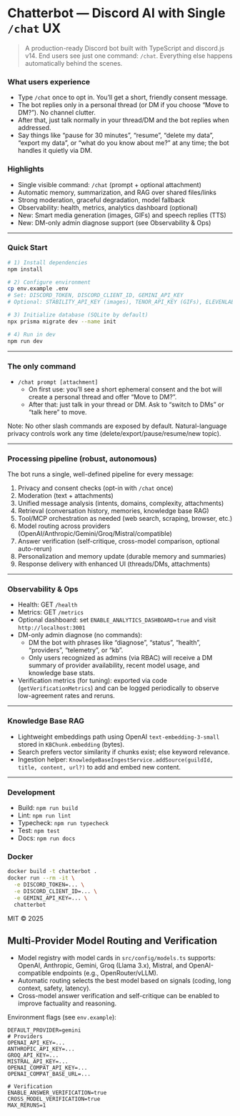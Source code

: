 # Chatterbot — Discord AI with Single `/chat` UX

> A production-ready Discord bot built with TypeScript and discord.js v14. End users see just one command: `/chat`. Everything else happens automatically behind the scenes.

### What users experience
- Type `/chat` once to opt in. You’ll get a short, friendly consent message.
- The bot replies only in a personal thread (or DM if you choose “Move to DM?”). No channel clutter.
- After that, just talk normally in your thread/DM and the bot replies when addressed.
- Say things like “pause for 30 minutes”, “resume”, “delete my data”, “export my data”, or “what do you know about me?” at any time; the bot handles it quietly via DM.

### Highlights
- Single visible command: `/chat` (prompt + optional attachment)
- Automatic memory, summarization, and RAG over shared files/links
- Strong moderation, graceful degradation, model fallback
- Observability: health, metrics, analytics dashboard (optional)
- New: Smart media generation (images, GIFs) and speech replies (TTS)
- New: DM-only admin diagnose support (see Observability & Ops)

---

### Quick Start
```bash
# 1) Install dependencies
npm install

# 2) Configure environment
cp env.example .env
# Set: DISCORD_TOKEN, DISCORD_CLIENT_ID, GEMINI_API_KEY
# Optional: STABILITY_API_KEY (images), TENOR_API_KEY (GIFs), ELEVENLABS_API_KEY (TTS)

# 3) Initialize database (SQLite by default)
npx prisma migrate dev --name init

# 4) Run in dev
npm run dev
```

---

### The only command
- `/chat prompt [attachment]`
  - On first use: you’ll see a short ephemeral consent and the bot will create a personal thread and offer “Move to DM?”.
  - After that: just talk in your thread or DM. Ask to “switch to DMs” or “talk here” to move.

Note: No other slash commands are exposed by default. Natural-language privacy controls work any time (delete/export/pause/resume/new topic).

---

### Processing pipeline (robust, autonomous)
The bot runs a single, well-defined pipeline for every message:
1. Privacy and consent checks (opt-in with `/chat` once)
2. Moderation (text + attachments)
3. Unified message analysis (intents, domains, complexity, attachments)
4. Retrieval (conversation history, memories, knowledge base RAG)
5. Tool/MCP orchestration as needed (web search, scraping, browser, etc.)
6. Model routing across providers (OpenAI/Anthropic/Gemini/Groq/Mistral/compatible)
7. Answer verification (self-critique, cross-model comparison, optional auto-rerun)
8. Personalization and memory update (durable memory and summaries)
9. Response delivery with enhanced UI (threads/DMs, attachments)

---

### Observability & Ops
- Health: GET `/health`
- Metrics: GET `/metrics`
- Optional dashboard: set `ENABLE_ANALYTICS_DASHBOARD=true` and visit `http://localhost:3001`
- DM-only admin diagnose (no commands):
  - DM the bot with phrases like “diagnose”, “status”, “health”, “providers”, “telemetry”, or “kb”.
  - Only users recognized as admins (via RBAC) will receive a DM summary of provider availability, recent model usage, and knowledge base stats.
- Verification metrics (for tuning): exported via code (`getVerificationMetrics`) and can be logged periodically to observe low-agreement rates and reruns.

---

### Knowledge Base RAG
- Lightweight embeddings path using OpenAI `text-embedding-3-small` stored in `KBChunk.embedding` (bytes).
- Search prefers vector similarity if chunks exist; else keyword relevance.
- Ingestion helper: `KnowledgeBaseIngestService.addSource(guildId, title, content, url?)` to add and embed new content.

---

### Development
- Build: `npm run build`
- Lint: `npm run lint`
- Typecheck: `npm run typecheck`
- Test: `npm test`
- Docs: `npm run docs`

### Docker
```bash
docker build -t chatterbot .
docker run --rm -it \
  -e DISCORD_TOKEN=... \
  -e DISCORD_CLIENT_ID=... \
  -e GEMINI_API_KEY=... \
  chatterbot
```

MIT © 2025

## Multi-Provider Model Routing and Verification

- Model registry with model cards in `src/config/models.ts` supports: OpenAI, Anthropic, Gemini, Groq (Llama 3.x), Mistral, and OpenAI-compatible endpoints (e.g., OpenRouter/vLLM).
- Automatic routing selects the best model based on signals (coding, long context, safety, latency).
- Cross-model answer verification and self-critique can be enabled to improve factuality and reasoning.

Environment flags (see `env.example`):

```
DEFAULT_PROVIDER=gemini
# Providers
OPENAI_API_KEY=...
ANTHROPIC_API_KEY=...
GROQ_API_KEY=...
MISTRAL_API_KEY=...
OPENAI_COMPAT_API_KEY=...
OPENAI_COMPAT_BASE_URL=...

# Verification
ENABLE_ANSWER_VERIFICATION=true
CROSS_MODEL_VERIFICATION=true
MAX_RERUNS=1
```
